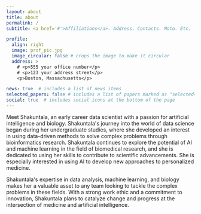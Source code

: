```yaml
---
layout: about
title: about
permalink: /
subtitle: <a href='#'>Affiliations</a>. Address. Contacts. Moto. Etc.

profile:
  align: right
  image: prof_pic.jpg
  image_circular: false # crops the image to make it circular
  address: >
    # <p>555 your office number</p>
    # <p>123 your address street</p>
    <p>Boston, Massachusetts</p>

news: true  # includes a list of news items
selected_papers: false # includes a list of papers marked as "selected={true}"
social: true  # includes social icons at the bottom of the page
---
```


Meet Shakuntala, an early career data scientist with a passion for artificial intelligence and biology. Shakuntala's journey into the world of data science began during her undergraduate studies, where she developed an interest in using data-driven methods to solve complex problems through bioinformatics research. Shakuntala continues to explore the potential of AI and machine learning in the field of biomedical research, and she is dedicated to using her skills to contribute to scientific advancements. She is especially interested in using AI to develop new approaches to personalized medicine. 

Shakuntala's expertise in data analysis, machine learning, and biology makes her a valuable asset to any team looking to tackle the complex problems in these fields. With a strong work ethic and a commitment to innovation, Shakuntala plans to catalyze change and progress at the intersection of medicine and artificial intelligence. 


<!-- Link to your favorite [subreddit](http://reddit.com). You can put a picture in, too. The code is already in, just name your picture `prof_pic.jpg` and put it in the `img/` folder.

Put your address / P.O. box / other info right below your picture. You can also disable any these elements by editing `profile` property of the YAML header of your `_pages/about.md`. Edit `_bibliography/papers.bib` and Jekyll will render your [publications page](/al-folio/publications/) automatically.

Link to your social media connections, too. This theme is set up to use [Font Awesome icons](http://fortawesome.github.io/Font-Awesome/) and [Academicons](https://jpswalsh.github.io/academicons/), like the ones below. Add your Facebook, Twitter, LinkedIn, Google Scholar, or just disable all of them. -->
